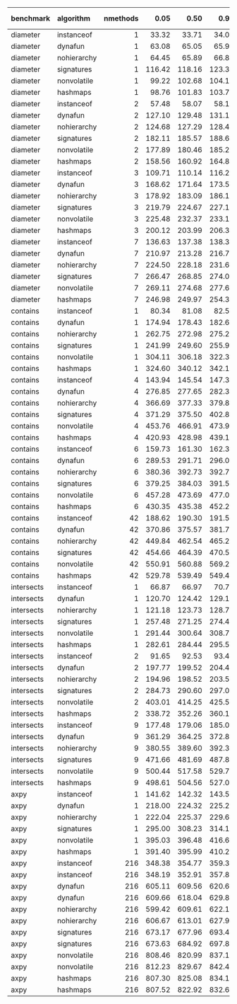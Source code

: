 |benchmark  |algorithm   | nmethods|   0.05|   0.50|   0.95|   mean| overhead 0.05| overhead 0.50| overhead 0.95| overhead mean|
|:----------|:-----------|--------:|------:|------:|------:|------:|-------------:|-------------:|-------------:|-------------:|
|diameter   |instanceof  |        1|  33.32|  33.71|  34.07|  33.76|          0.00|          0.00|          0.00|          0.00|
|diameter   |dynafun     |        1|  63.08|  65.05|  65.97|  64.65|          0.12|          0.12|          0.12|          0.12|
|diameter   |nohierarchy |        1|  64.45|  65.89|  66.84|  65.74|          0.12|          0.12|          0.12|          0.12|
|diameter   |signatures  |        1| 116.42| 118.16| 123.31| 119.75|          0.33|          0.33|          0.34|          0.33|
|diameter   |nonvolatile |        1|  99.22| 102.68| 104.15| 101.84|          0.26|          0.27|          0.27|          0.26|
|diameter   |hashmaps    |        1|  98.76| 101.83| 103.74| 101.10|          0.26|          0.26|          0.26|          0.26|
|diameter   |instanceof  |        2|  57.48|  58.07|  58.17|  57.84|          0.00|          0.00|          0.00|          0.00|
|diameter   |dynafun     |        2| 127.10| 129.48| 131.15| 129.04|          0.26|          0.27|          0.27|          0.26|
|diameter   |nohierarchy |        2| 124.68| 127.29| 128.43| 126.54|          0.25|          0.26|          0.26|          0.25|
|diameter   |signatures  |        2| 182.11| 185.57| 188.67| 185.26|          0.47|          0.48|          0.48|          0.47|
|diameter   |nonvolatile |        2| 177.89| 180.46| 185.28| 181.27|          0.45|          0.46|          0.46|          0.46|
|diameter   |hashmaps    |        2| 158.56| 160.92| 164.88| 162.12|          0.38|          0.38|          0.39|          0.39|
|diameter   |instanceof  |        3| 109.71| 110.14| 116.28| 111.10|          0.00|          0.00|          0.00|          0.00|
|diameter   |dynafun     |        3| 168.62| 171.64| 173.58| 171.14|          0.23|          0.24|          0.22|          0.23|
|diameter   |nohierarchy |        3| 178.92| 183.09| 186.17| 182.31|          0.27|          0.28|          0.26|          0.27|
|diameter   |signatures  |        3| 219.79| 224.67| 227.12| 223.62|          0.44|          0.44|          0.42|          0.43|
|diameter   |nonvolatile |        3| 225.48| 232.37| 233.15| 230.15|          0.46|          0.47|          0.44|          0.46|
|diameter   |hashmaps    |        3| 200.12| 203.99| 206.38| 203.25|          0.36|          0.36|          0.34|          0.35|
|diameter   |instanceof  |        7| 136.63| 137.38| 138.38| 137.54|          0.00|          0.00|          0.00|          0.00|
|diameter   |dynafun     |        7| 210.97| 213.28| 216.78| 213.62|          0.28|          0.28|          0.28|          0.28|
|diameter   |nohierarchy |        7| 224.50| 228.18| 231.69| 228.13|          0.33|          0.34|          0.34|          0.33|
|diameter   |signatures  |        7| 266.47| 268.85| 274.00| 269.95|          0.49|          0.49|          0.49|          0.49|
|diameter   |nonvolatile |        7| 269.11| 274.68| 277.60| 273.16|          0.50|          0.51|          0.50|          0.50|
|diameter   |hashmaps    |        7| 246.98| 249.97| 254.36| 250.58|          0.42|          0.42|          0.42|          0.42|
|contains   |instanceof  |        1|  80.34|  81.08|  82.58|  81.35|          0.00|          0.00|          0.00|          0.00|
|contains   |dynafun     |        1| 174.94| 178.43| 182.60| 178.96|          0.04|          0.04|          0.04|          0.04|
|contains   |nohierarchy |        1| 262.75| 272.98| 275.22| 268.84|          0.08|          0.09|          0.09|          0.08|
|contains   |signatures  |        1| 241.99| 249.60| 255.96| 248.85|          0.07|          0.07|          0.08|          0.07|
|contains   |nonvolatile |        1| 304.11| 306.18| 322.37| 312.34|          0.10|          0.10|          0.11|          0.10|
|contains   |hashmaps    |        1| 324.60| 340.12| 342.16| 333.93|          0.11|          0.12|          0.11|          0.11|
|contains   |instanceof  |        4| 143.94| 145.54| 147.31| 145.61|          0.00|          0.00|          0.00|          0.00|
|contains   |dynafun     |        4| 276.85| 277.65| 282.30| 279.65|          0.06|          0.06|          0.06|          0.06|
|contains   |nohierarchy |        4| 366.69| 377.33| 379.80| 372.65|          0.10|          0.10|          0.10|          0.10|
|contains   |signatures  |        4| 371.29| 375.50| 402.81| 385.32|          0.10|          0.10|          0.11|          0.11|
|contains   |nonvolatile |        4| 453.76| 466.91| 473.95| 464.75|          0.14|          0.14|          0.14|          0.14|
|contains   |hashmaps    |        4| 420.93| 428.98| 439.17| 429.67|          0.12|          0.13|          0.13|          0.13|
|contains   |instanceof  |        6| 159.73| 161.30| 162.33| 160.97|          0.00|          0.00|          0.00|          0.00|
|contains   |dynafun     |        6| 289.53| 291.71| 296.03| 292.86|          0.06|          0.06|          0.06|          0.06|
|contains   |nohierarchy |        6| 380.36| 392.73| 392.71| 386.03|          0.10|          0.10|          0.10|          0.10|
|contains   |signatures  |        6| 379.25| 384.03| 391.55| 385.31|          0.10|          0.10|          0.10|          0.10|
|contains   |nonvolatile |        6| 457.28| 473.69| 477.08| 467.61|          0.13|          0.14|          0.14|          0.14|
|contains   |hashmaps    |        6| 430.35| 435.38| 452.21| 440.59|          0.12|          0.12|          0.13|          0.12|
|contains   |instanceof  |       42| 188.62| 190.30| 191.58| 190.10|          0.00|          0.00|          0.00|          0.00|
|contains   |dynafun     |       42| 370.86| 375.57| 381.72| 375.94|          0.08|          0.08|          0.08|          0.08|
|contains   |nohierarchy |       42| 449.84| 462.54| 465.26| 457.38|          0.12|          0.12|          0.12|          0.12|
|contains   |signatures  |       42| 454.66| 464.39| 470.58| 461.74|          0.12|          0.12|          0.12|          0.12|
|contains   |nonvolatile |       42| 550.91| 560.88| 569.28| 560.05|          0.16|          0.17|          0.17|          0.17|
|contains   |hashmaps    |       42| 529.78| 539.49| 549.48| 538.73|          0.15|          0.16|          0.16|          0.16|
|intersects |instanceof  |        1|  66.87|  66.97|  70.77|  69.03|          0.00|          0.00|          0.00|          0.00|
|intersects |dynafun     |        1| 120.70| 124.42| 129.15| 125.09|          0.03|          0.03|          0.03|          0.03|
|intersects |nohierarchy |        1| 121.18| 123.73| 128.74| 124.60|          0.03|          0.03|          0.03|          0.03|
|intersects |signatures  |        1| 257.48| 271.25| 274.41| 265.35|          0.10|          0.11|          0.11|          0.10|
|intersects |nonvolatile |        1| 291.44| 300.64| 308.75| 298.57|          0.12|          0.12|          0.13|          0.12|
|intersects |hashmaps    |        1| 282.61| 284.44| 295.59| 288.08|          0.12|          0.11|          0.12|          0.12|
|intersects |instanceof  |        2|  91.65|  92.53|  93.41|  92.55|          0.00|          0.00|          0.00|          0.00|
|intersects |dynafun     |        2| 197.77| 199.52| 204.43| 200.53|          0.05|          0.05|          0.05|          0.05|
|intersects |nohierarchy |        2| 194.96| 198.52| 203.58| 198.10|          0.04|          0.04|          0.05|          0.04|
|intersects |signatures  |        2| 284.73| 290.60| 297.04| 290.81|          0.08|          0.08|          0.09|          0.08|
|intersects |nonvolatile |        2| 403.01| 414.25| 425.56| 413.87|          0.13|          0.14|          0.14|          0.14|
|intersects |hashmaps    |        2| 338.72| 352.26| 360.11| 350.71|          0.10|          0.11|          0.11|          0.11|
|intersects |instanceof  |        9| 177.48| 179.06| 185.09| 179.76|          0.00|          0.00|          0.00|          0.00|
|intersects |dynafun     |        9| 361.29| 364.25| 372.83| 366.02|          0.08|          0.08|          0.08|          0.08|
|intersects |nohierarchy |        9| 380.55| 389.60| 392.39| 388.20|          0.09|          0.09|          0.09|          0.09|
|intersects |signatures  |        9| 471.66| 481.69| 487.87| 479.54|          0.13|          0.13|          0.13|          0.13|
|intersects |nonvolatile |        9| 500.44| 517.58| 529.77| 517.19|          0.14|          0.15|          0.15|          0.15|
|intersects |hashmaps    |        9| 498.61| 504.56| 527.04| 511.60|          0.14|          0.14|          0.15|          0.14|
|axpy       |instanceof  |        1| 141.62| 142.32| 143.57| 142.68|          0.00|          0.00|          0.00|          0.00|
|axpy       |dynafun     |        1| 218.00| 224.32| 225.28| 222.04|          0.06|          0.06|          0.06|          0.06|
|axpy       |nohierarchy |        1| 222.04| 225.37| 229.66| 226.02|          0.06|          0.06|          0.06|          0.06|
|axpy       |signatures  |        1| 295.00| 308.23| 314.18| 303.07|          0.12|          0.12|          0.13|          0.12|
|axpy       |nonvolatile |        1| 395.03| 396.48| 416.62| 405.43|          0.19|          0.19|          0.20|          0.20|
|axpy       |hashmaps    |        1| 391.40| 395.99| 410.20| 400.99|          0.19|          0.19|          0.20|          0.19|
|axpy       |instanceof  |      216| 348.38| 354.77| 359.38| 353.56|          0.00|          0.00|          0.00|          0.00|
|axpy       |instanceof  |      216| 348.19| 352.91| 357.82| 353.13|          0.00|          0.00|          0.00|          0.00|
|axpy       |dynafun     |      216| 605.11| 609.56| 620.62| 611.77|          0.19|          0.18|          0.18|          0.18|
|axpy       |dynafun     |      216| 609.66| 618.04| 629.85| 618.85|          0.19|          0.19|          0.19|          0.19|
|axpy       |nohierarchy |      216| 599.42| 609.61| 622.13| 610.27|          0.18|          0.18|          0.18|          0.18|
|axpy       |nohierarchy |      216| 606.67| 613.01| 627.92| 615.41|          0.19|          0.18|          0.19|          0.18|
|axpy       |signatures  |      216| 673.17| 677.96| 693.48| 683.16|          0.24|          0.23|          0.23|          0.23|
|axpy       |signatures  |      216| 673.63| 684.92| 697.81| 686.10|          0.23|          0.23|          0.23|          0.23|
|axpy       |nonvolatile |      216| 808.46| 820.99| 837.13| 823.10|          0.33|          0.33|          0.33|          0.33|
|axpy       |nonvolatile |      216| 812.23| 829.67| 842.45| 825.58|          0.33|          0.33|          0.33|          0.33|
|axpy       |hashmaps    |      216| 807.30| 825.08| 834.16| 821.91|          0.33|          0.33|          0.33|          0.33|
|axpy       |hashmaps    |      216| 807.52| 822.92| 832.65| 819.72|          0.33|          0.33|          0.33|          0.33|
